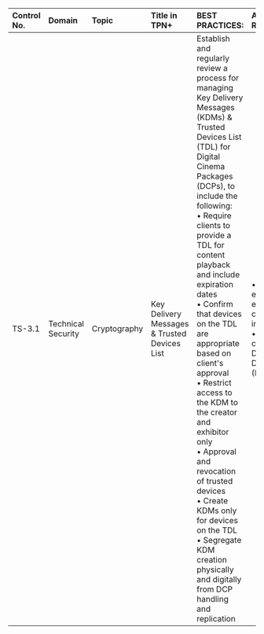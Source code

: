 | Control No. | Domain | Topic | Title in TPN+ | BEST PRACTICES: | ADDITIONAL RECOMMENDATIONS: |
| :--- | :--- | :--- | :--- | :--- | :--- |
| TS-3.1 | Technical Security | Cryptography | Key Delivery Messages & Trusted Devices List | Establish and regularly review a process for managing Key Delivery Messages (KDMs) & Trusted Devices List (TDL) for Digital Cinema Packages (DCPs), to include the following:<br>• Require clients to provide a TDL for content playback and include expiration dates<br>• Confirm that devices on the TDL are appropriate based on client's approval<br>• Restrict access to the KDM to the creator and exhibitor only<br>• Approval and revocation of trusted devices<br>• Create KDMs only for devices on the TDL<br>• Segregate KDM creation physically and digitally from DCP handling and replication<br> | • Verify that encryption key expiration dates conform to client instructions<br>• Log receipt and configuration of all Distribution Key Delivery Messages (DKDMs) and KDMs<br> |
